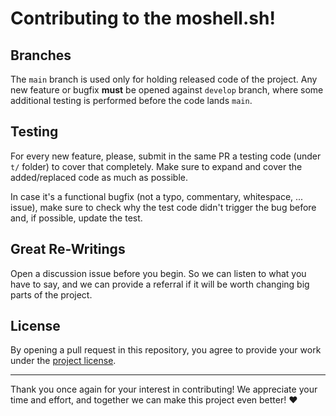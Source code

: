 # Contributing to the **moshell.sh**!

## Branches

The `main` branch is used only for holding released code of the project. Any
new feature or bugfix **must** be opened against `develop` branch, where some
additional testing is performed before the code lands `main`.

## Testing

For every new feature, please, submit in the same PR a testing code (under
`t/` folder) to cover that completely. Make sure to expand and cover the
added/replaced code as much as possible.

In case it's a functional bugfix (not a typo, commentary, whitespace, ...
issue), make sure to check why the test code didn't trigger the bug before
and, if possible, update the test.

## Great Re-Writings

Open a discussion issue before you begin. So we can listen to what you have to
say, and we can provide a referral if it will be worth changing big parts of
the project.

## License

By opening a pull request in this repository, you agree to provide your work
under the [project license](../LICENSE.md).

---

Thank you once again for your interest in contributing! We appreciate your time 
and effort, and together we can make this project even better! ❤️

